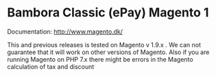 Bambora Classic (ePay) Magento 1
=======

Documentation: http://www.magento.dk/

This and previous releases is tested on Magento v 1.9.x . We can not guarantee that it will work on other versions of Magento. Also if you are running Magento on PHP 7.x there might be errors in the Magento calculation of tax and discount


